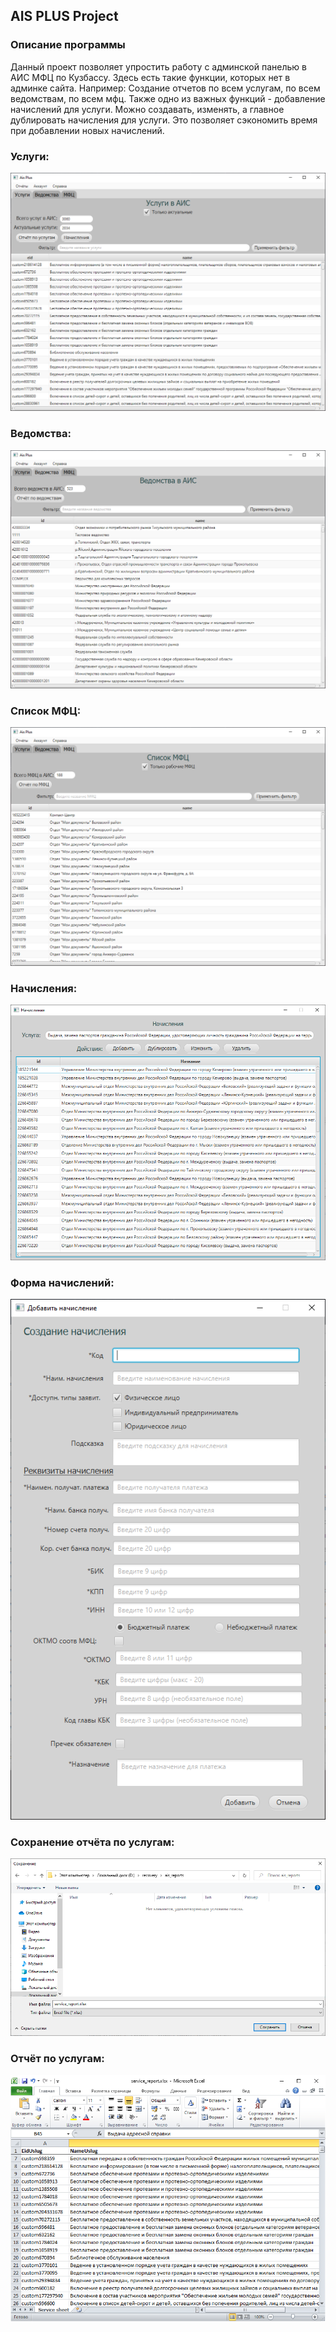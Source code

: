 ## AIS PLUS Project
### Описание программы
Данный проект позволяет упростить работу с админской панелью в АИС МФЦ по Кузбассу.
Здесь есть такие функции, которых нет в админке сайта. Например: Создание отчетов по всем услугам, по всем ведомствам, по всем мфц.
Также одно из важных функций - добавление начислений для услуги. Можно создавать, изменять, а главное дублировать начисления для услуги. Это позволяет сэкономить время при добавлении новых начислений.

### Услуги:
![Alt text](/src/ais_plus/screenshots/Services.PNG "Скриншот услуг")
### Ведомства:
![Alt text](/src/ais_plus/screenshots/Departments.PNG "Скриншот ведомств")
### Список МФЦ:
![Alt text](/src/ais_plus/screenshots/Mfc.PNG "Скриншот МФЦ")
### Начисления:
![Alt text](/src/ais_plus/screenshots/Accruals.PNG "Скриншот начислений")
### Форма начислений:
![Alt text](/src/ais_plus/screenshots/CreateAccrual.PNG "Скриншот формы начислений")
### Сохранение отчёта по услугам:
![Alt text](/src/ais_plus/screenshots/ServicesDownload.PNG "Скриншот сохранения отчёта по услугам")
### Отчёт по услугам:
![Alt text](/src/ais_plus/screenshots/ServiceReportExcel.PNG "Скриншот отчёта по услугам")